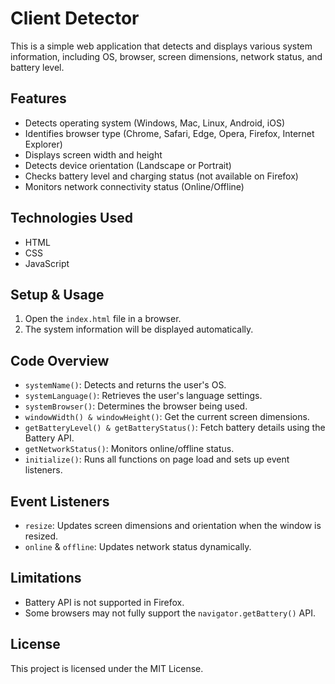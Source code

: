 # Client Detector

This is a simple web application that detects and displays various system information, including OS, browser, screen dimensions, network status, and battery level.

## Features
- Detects operating system (Windows, Mac, Linux, Android, iOS)
- Identifies browser type (Chrome, Safari, Edge, Opera, Firefox, Internet Explorer)
- Displays screen width and height
- Detects device orientation (Landscape or Portrait)
- Checks battery level and charging status (not available on Firefox)
- Monitors network connectivity status (Online/Offline)

## Technologies Used
- HTML
- CSS
- JavaScript

## Setup & Usage
1. Open the `index.html` file in a browser.
2. The system information will be displayed automatically.

## Code Overview
- `systemName()`: Detects and returns the user's OS.
- `systemLanguage()`: Retrieves the user's language settings.
- `systemBrowser()`: Determines the browser being used.
- `windowWidth() & windowHeight()`: Get the current screen dimensions.
- `getBatteryLevel() & getBatteryStatus()`: Fetch battery details using the Battery API.
- `getNetworkStatus()`: Monitors online/offline status.
- `initialize()`: Runs all functions on page load and sets up event listeners.

## Event Listeners
- `resize`: Updates screen dimensions and orientation when the window is resized.
- `online` & `offline`: Updates network status dynamically.

## Limitations
- Battery API is not supported in Firefox.
- Some browsers may not fully support the `navigator.getBattery()` API.

## License
This project is licensed under the MIT License.

